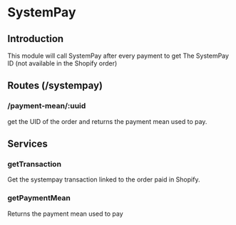 # SystemPay

## Introduction
This module will call SystemPay after every payment to get The SystemPay ID (not available in the Shopify order)

## Routes (/systempay)
### /payment-mean/:uuid
get the UID of the order and returns the payment mean used to pay.

## Services
### getTransaction
Get the systempay transaction linked to the order paid in Shopify.

### getPaymentMean
Returns the payment mean used to pay
